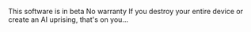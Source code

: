 This software is in beta
No warranty
If you destroy your entire device or create an AI uprising, that's on you...
